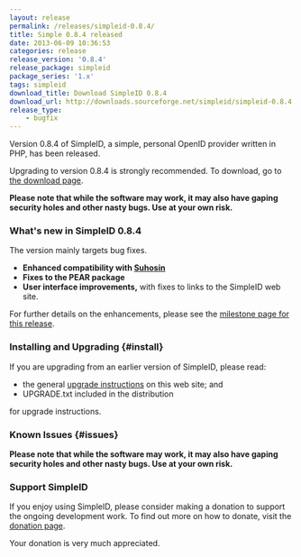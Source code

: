 ```yaml
---
layout: release
permalink: /releases/simpleid-0.8.4/
title: Simple 0.8.4 released
date: 2013-06-09 10:36:53
categories: release
release_version: '0.8.4'
release_package: simpleid
package_series: '1.x'
tags: simpleid
download_title: Download SimpleID 0.8.4
download_url: http://downloads.sourceforge.net/simpleid/simpleid-0.8.4.tar.gz
release_type: 
    - bugfix
---
```


Version 0.8.4 of SimpleID, a simple, personal OpenID provider written in PHP, has been released.

Upgrading to version 0.8.4 is strongly recommended.  To download, go to [the download page](/download).

**Please note that while the software may work, it may also have gaping security holes and other nasty bugs. Use at your own risk.**

### What's new in SimpleID 0.8.4

The version mainly targets bug fixes.

- **Enhanced compatibility with [Suhosin](http://www.hardened-php.net/suhosin)**
- **Fixes to the PEAR package**
- **User interface improvements,** with fixes to links to the SimpleID web site.

For further details on the enhancements, please see the [milestone page for this release](http://simpleid.koinic.net/trac/milestone/0.8.4).

### Installing and Upgrading {#install}

If you are upgrading from an earlier version of SimpleID, please read:

- the general [upgrade instructions](http://simpleid.sourceforge.net/documentation/getting-started/upgrading) on this web site; and
- UPGRADE.txt included in the distribution

for upgrade instructions.

### Known Issues {#issues}

**Please note that while the software may work, it may also have gaping security holes and other nasty bugs. Use at your own risk.**

### Support SimpleID

If you enjoy using SimpleID, please consider making a donation to support the
ongoing development work.  To find out more on how to donate, visit
the [donation page](http://simpleid.org/donate).

Your donation is very much appreciated.